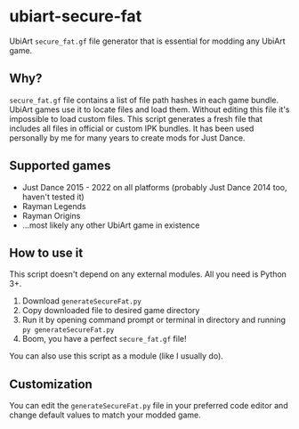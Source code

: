 # ubiart-secure-fat
UbiArt `secure_fat.gf` file generator that is essential for modding any UbiArt game.

## Why?
`secure_fat.gf` file contains a list of file path hashes in each game bundle. UbiArt games use it to locate files and load them. Without editing this file it's impossible to load custom files. This script generates a fresh file that includes all files in official or custom IPK bundles. It has been used personally by me for many years to create mods for Just Dance.

## Supported games
- Just Dance 2015 - 2022 on all platforms (probably Just Dance 2014 too, haven't tested it)
- Rayman Legends
- Rayman Origins
- ...most likely any other UbiArt game in existence

## How to use it
This script doesn't depend on any external modules. All you need is Python 3+.

1. Download `generateSecureFat.py`
2. Copy downloaded file to desired game directory
3. Run it by opening command prompt or terminal in directory and running `py generateSecureFat.py`
4. Boom, you have a perfect `secure_fat.gf` file!

You can also use this script as a module (like I usually do).

## Customization
You can edit the `generateSecureFat.py` file in your preferred code editor and change default values to match your modded game.
